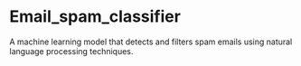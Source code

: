 # Email_spam_classifier
A machine learning model that detects and filters spam emails using natural language processing techniques.
